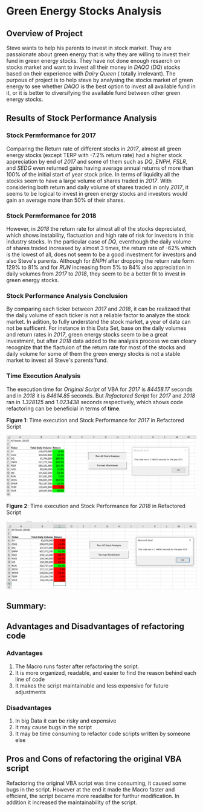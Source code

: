 # Green Energy Stocks Analysis
## Overview of Project
Steve wants to help his parents to invest in stock market. Thay are passaionate about green energy that is why they are willing to invest their fund in green energy stocks. They have not done enough resaerch on stocks market and want to invest all their money in _DAQO_ (_DQ_) stocks based on their experience with _Dairy Queen_ ( totally irrelevant). The purpous of project is to help steve by analysing the stocks market of green energy to see whether _DAQO_ is the best option to invest all available fund in it, or it is better to diversifying the available fund between other green energy stocks.
## Results of Stock Performance Analysis
### Stock Permformance for 2017
Comparing the Return rate of different stocks in _2017_, almost all green energy stocks (except TERP with -7.2% return rate) had a higher stock appreciation by end of _2017_ and some of them such as _DQ_, _ENPH, FSLR_, and _SEDG_ even returned gains having average annual returns of more than 100% of the initial start of year stock price. In terms of liquidity all the stocks seem to have a large volume of shares traded in _2017_. With considering both return and daily volume of shares traded in only _2017_, it seems to be logical to invest in green energy stocks and investors would gain an average more than 50% of their shares.
### Stock Permformance for 2018
However, in _2018_ the return rate for almost all of the stocks depreciated, which shows instability, flactuation and high rate of risk for investors in this industry stocks. In the particular case of _DQ_, eventhough the daily volume of shares traded increased by almost 3 times, the return rate of -62% which is the lowest of all, does not seem to be a good investment for investors and also Steve's parents. Although for _ENPH_ after dropping the return rate form 129% to 81% and for _RUN_ increasing from 5% to 84% also appreciation in daily volumes from _2017_ to _2018_, they seem to be a better fit to invest in green energy stocks.
### Stock Performance Analysis Conclusion 
By comparing each ticker between _2017_ and _2018_, it can be realizaed that the daily volume of each ticker is not a reliable factor to analyze the stock market. In adition, to fully understand the stock market, a year of data can not be sufficent. For instance in this Data Set, base on the daily volumes and return rates in _2017_, green energy stocks seem to be a great investment, but after _2018_ data added to the analysis process we can cleary recognize that the flactuion of the return rate for most of the stocks and daily volume for some of them the green energy stocks is not a stable market to invest all Steve's parents'fund.
### Time Execution Analysis
The execution time for _Original Script_ of VBA for _2017_ is _84458.17_ seconds and in _2018_ it is _84614.85_ seconds. But _Rafactored Script_ for _2017_ and _2018_ ran in _1.328125_ and _1.023438_ seconds respectively, which shows code refactoring can be beneficial in terms of **time**. 

**Figure 1**: Time execution and Stock Performance for _2017_ in Refactored Script

![](Resources/VBA_Challenge_2017.png)

**Figure 2**: Time execution and Stock Performance for _2018_ in Refactored Script

![](Resources/VBA_Challenge_2018.png)

## Summary:
## Advantages and Disadvantages of refactoring code
### Advantages
1) The Macro runs faster after refactoring the script.
2) It is more organized, readable, and easier to find the reason behind each line of code 
3) It makes the script maintainable and less expensive for future adjustments
### Disadvantages
1) In big Data it can be risky and expensive 
2) It may cause bugs in the script
3) It may be time consuming to refactor code scripts written by someone else
## Pros and Cons of refactoring the original VBA script
Refactoring the original VBA script was time consuming, it caused some bugs in the script. However at the end it made the Macro faster and efficient, the script became more readalbe for furthur modification. In addition it increased the maintainability of the script. 
